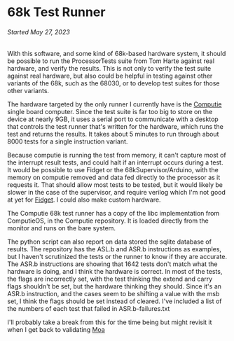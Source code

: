 
68k Test Runner
===============

###### *Started May 27, 2023*

With this software, and some kind of 68k-based hardware system, it should be possible to run the
ProcessorTests suite from Tom Harte against real hardware, and verify the results.  This is not only
to verify the test suite against real hardware, but also could be helpful in testing against other
variants of the 68k, such as the 68030, or to develop test suites for those other variants.

The hardware targeted by the only runner I currently have is the
[Computie](https://jabberwocky.ca/projects/computie/) single board computer.  Since the test suite
is far too big to store on the device at nearly 9GB, it uses a serial port to communicate with a
desktop that controls the test runner that's written for the hardware, which runs the test and
returns the results.  It takes about 5 minutes to run through about 8000 tests for a single
instruction variant.

Because computie is running the test from memory, it can't capture most of the interrupt result
tests, and could halt if an interrupt occurs during a test.  It would be possible to use Fidget
or the 68kSupervisor/Arduino, with the memory on computie removed and data fed directly to the
processor as it requests it.  That should allow most tests to be tested, but it would likely be
slower in the case of the supervisor, and require verilog which I'm not good at yet for
[Fidget](https://jabberwocky.ca/projects/fidget/).  I could also make custom hardware.

The Computie 68k test runner has a copy of the libc implementation from ComputieOS, in the Computie
repository.  It is loaded directly from the monitor and runs on the bare system.

The python script can also report on data stored the sqlite database of results.  The repository has
the ASL.b and ASR.b instructions as examples, but I haven't scrutinized the tests or the runner to
know if they are accurate.  The ASR.b instructions are showing that 1642 tests don't match what the
hardware is doing, and I think the hardware is correct.  In most of the tests, the flags are
incorrectly set, with the test thinking the extend and carry flags shouldn't be set, but the
hardware thinking they should.  Since it's an ASR.b instruction, and the cases seem to be shifting a
value with the msb set, I think the flags should be set instead of cleared.  I've included a list of
the numbers of each test that failed in ASR.b-failures.txt

I'll probably take a break from this for the time being but might revisit it when I get back to
validating [Moa](https://jabberwocky.ca/projects/moa/)

